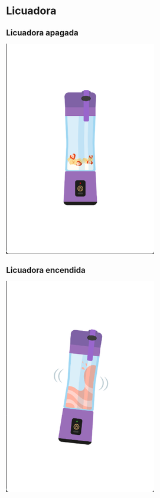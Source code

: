 # Licuadora

## Licuadora apagada

<img src="licuadoraApagada.png" width="400px">

## Licuadora encendida

<img src="licuadoraEncendida.png" width="400px">
